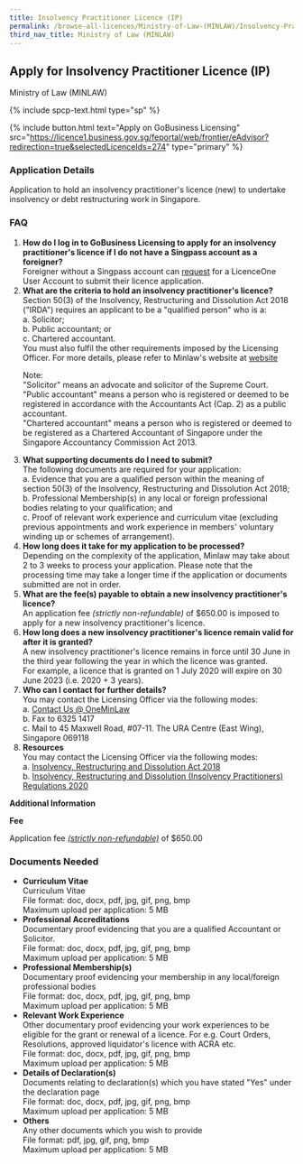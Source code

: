 ```yaml
---
title: Insolvency Practitioner Licence (IP)
permalink: /browse-all-licences/Ministry-of-Law-(MINLAW)/Insolvency-Practitioner-Licence-(IP)
third_nav_title: Ministry of Law (MINLAW)
---
```


## Apply for Insolvency Practitioner Licence (IP)

Ministry of Law (MINLAW)

{% include spcp-text.html type="sp" %}

{% include button.html text="Apply on GoBusiness Licensing" src="https://licence1.business.gov.sg/feportal/web/frontier/eAdvisor?redirection=true&selectedLicenceIds=274" type="primary" %}

<H3>Application Details</H3>

<p>Application to hold an insolvency practitioner's licence (new) to undertake insolvency or debt restructuring work in Singapore.</p>
 <H3>FAQ</H3>
 <ol>
 <li><strong>How do I log in to GoBusiness Licensing to apply for an insolvency practitioner's licence if I do not have a Singpass account as a foreigner?</strong><br>
 Foreigner without a Singpass account can <a href="https://licence1.business.gov.sg/feportal/web/frontier/registerPublicUser" target="_blank" rel="noopener">request</a> for a LicenceOne User Account to submit their licence application.
<li><strong>What are the criteria to hold an insolvency practitioner's licence?</strong><br>
Section 50(3) of the Insolvency, Restructuring and Dissolution Act 2018 ("IRDA") requires an applicant to be a "qualified person" who is a:<br>
 a. Solicitor;<br>
 b. Public accountant; or<br>
 c. Chartered accountant.<br>
 You must also fulfil the other requirements imposed by the Licensing Officer. For more details, please refer to Minlaw's website at <a href="https://lripd.mlaw.gov.sg/" target="_blank" rel="noopener">website</a><br>
 <p>Note:<br>
 "Solicitor" means an advocate and solicitor of the Supreme Court.<br>
 "Public accountant" means a person who is registered or deemed to be registered in accordance with the Accountants Act (Cap. 2) as a public accountant.<br>
 "Chartered accountant" means a person who is registered or deemed to be registered as a Chartered Accountant of Singapore under the Singapore Accountancy Commission Act 2013.</p></li>
 <li><strong>What supporting documents do I need to submit?</strong><br>
 The following documents are required for your application:<br>
 a. Evidence that you are a qualified person within the meaning of section 50(3) of the Insolvency, Restructuring and Dissolution Act 2018;<br>
 b. Professional Membership(s) in any local or foreign professional bodies relating to your qualification; and<br>
c. Proof of relevant work experience and curriculum vitae (excluding previous appointments and work experience in members' voluntary winding up or schemes of arrangement).</li>
 <li><strong>How long does it take for my application to be processed?</strong><br>
 Depending on the complexity of the application, Minlaw may take about 2 to 3 weeks to process your application. Please note that the processing time may take a longer time if the application or documents submitted are not in order.</li>
 <li><strong>What are the fee(s) payable to obtain a new insolvency practitioner's licence?</strong><br>
 An application fee <em>(strictly non-refundable)</em> of $650.00 is imposed to apply for a new insolvency practitioner's licence.</li>
 <li><strong>How long does a new insolvency practitioner's licence remain valid for after it is granted?</strong><br>
 A new insolvency practitioner's licence remains in force until 30 June in the third year following the year in which the licence was granted.<br>
 For example, a licence that is granted on 1 July 2020 will expire on 30 June 2023 (i.e. 2020 + 3 years).</li>
 <li><strong>Who can I contact for further details?</strong><br>
 You may contact the Licensing Officer via the following modes:<br>
 a. <a href="https://eservices.mlaw.gov.sg/enquiry/" target="_blank" rel="noopener">Contact Us @ OneMinLaw</a><br>
 b. Fax to 6325 1417<br>
 c. Mail to 45 Maxwell Road, #07-11. The URA Centre (East Wing), Singapore 069118</li>
<li><strong>Resources</strong><br>
 You may contact the Licensing Officer via the following modes:<br>
 a. <a href="https://sso.agc.gov.sg/Act/IRDA2018" target="_blank" rel="noopener">Insolvency, Restructuring and Dissolution Act 2018</a><br>
 b. <a href="https://sso.agc.gov.sg/SL/IRDA2018-S617-2020" target="_blank" rel="noopener">Insolvency, Restructuring and Dissolution (Insolvency Practitioners) Regulations 2020</a>
 </li>
 </ol>

<strong>Additional Information</strong>

<p><strong>Fee</strong></p>
 <p>Application fee <u><em>(strictly non-refundable)</em></u> of $650.00</p>

<H3>Documents Needed</H3>

<ul>
 <li><strong>Curriculum Vitae</strong><br>
 Curriculum Vitae<br>
 File format: doc, docx, pdf, jpg, gif, png, bmp<br>
 Maximum upload per application: 5 MB</li>
 <li><strong>Professional Accreditations</strong><br>
 Documentary proof evidencing that you are a qualified Accountant or Solicitor.<br>
 File format: doc, docx, pdf, jpg, gif, png, bmp<br>
 Maximum upload per application: 5 MB</li>
 <li><strong>Professional Membership(s)</strong><br>
 Documentary proof evidencing your membership in any local/foreign professional bodies<br>
 File format: doc, docx, pdf, jpg, gif, png, bmp<br>
 Maximum upload per application: 5 MB</li>
 <li><strong>Relevant Work Experience</strong><br>
 Other documentary proof evidencing your work experiences to be eligible for the grant or renewal of a licence. For e.g. Court Orders, Resolutions, approved liquidator's licence with ACRA etc.<br>
 File format: doc, docx, pdf, jpg, gif, png, bmp<br>
 Maximum upload per application: 5 MB</li>
 <li><strong>Details of Declaration(s)</strong><br>
 Documents relating to declaration(s) which you have stated "Yes" under the declaration page<br>
 File format: doc, docx, pdf, jpg, gif, png, bmp<br>
 Maximum upload per application: 5 MB</li>
 <li><strong>Others</strong><br>
 Any other documents which you wish to provide<br>
 File format: pdf, jpg, gif, png, bmp<br>
 Maximum upload per application: 5 MB</li>
 </ul>

